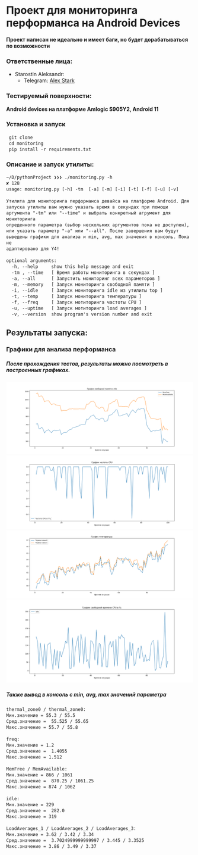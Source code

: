 # Проект для мониторинга перформанcа на Android Devices 
**Проект написан не идеально и имеет баги, но будет дорабатываться по возможности**


### Ответственные лица:

* Starostin Aleksandr:
  * Telegram: [Alex Stark](https://t.me/Alex_Stark1)

  

### Тестируемый поверхности:
**Android devices на платформе Amlogic S905Y2, Android 11**



### Установка и запуск
```shell
 git clone 
 cd monitoring
 pip install -r requirements.txt
```

### Описание и запуск утилиты:
```shell
~/D/pythonProject ❯❯❯ ./monitoring.py -h                                                                                                                                                                              ✘ 128
usage: monitoring.py [-h] -tm  [-a] [-m] [-i] [-t] [-f] [-u] [-v]

Утилита для мониторинга перформанса девайса на платформе Android. Для запуска утилиты вам нужно указать время в секундах при помощи аргумента "-tm" или "--time" и выбрать конкретный агрумент для мониторинга
опреденного параметра (выбор нескольких аргументов пока не доступен), или указать параметр "-a" или "--all". После завершения вам будут выведены графики для анализа и min, avg, max значения в консоль. Пока не
адаптировано для Y4!

optional arguments:
  -h, --help     show this help message and exit
  -tm , --time   [ Время работы мониторинга в секундах ]
  -a, --all      [ Запустить мониторинг всех параметоров ]
  -m, --memory   [ Запуск мониторинга свободной памяти ]
  -i, --idle     [ Запуск мониторинга idle из утилиты top ]
  -t, --temp     [ Запуск мониторинга температуры ]
  -f, --freq     [ Запуск мотиторинга частоты CPU ]
  -u, --uptime   [ Запуск мотиторинга load averages ]
  -v, --version  show program's version number and exit
```

## Результаты запуска:
### Графики для анализа перформанса
##### После прохождения тестов, результаты можно посмотреть в построенных графиках.
![This is an image](images/mem.png)
![This is an image](images/freq_Top.png)
![This is an image](images/temp.png)
![This is an image](images/idle.png)

##### Также вывод в консоль с  min, avg, max значений параметра
```shell
thermal_zone0 / thermal_zone0:
Мин.значение = 55.3 / 55.5
Сред.значение =  55.525 / 55.65
Макс.значение = 55.7 / 55.8

freq:
Мин.значение = 1.2
Сред.значение =  1.4055
Макс.значение = 1.512

MemFree / MemAvailable:
Мин.значение = 866 / 1061
Сред.значение =  870.25 / 1061.25
Макс.значение = 874 / 1062

idle:
Мин.значение = 229
Сред.значение =  282.0
Макс.значение = 319

LoadAverages_1 / LoadAverages_2 / LoadAverages_3:
Мин.значение = 3.62 / 3.42 / 3.34
Сред.значение =  3.7024999999999997 / 3.445 / 3.3525
Макс.значение = 3.86 / 3.49 / 3.37
```



